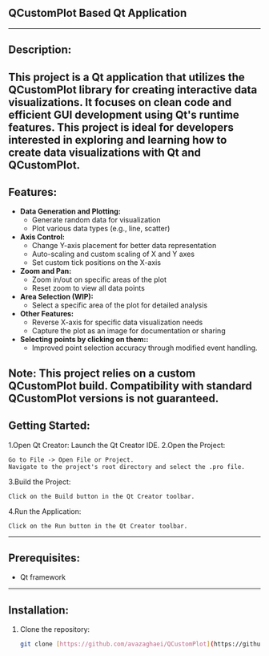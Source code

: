 ## QCustomPlot Based Qt Application
--------------------------



## **Description:**
This project is a Qt application that utilizes the QCustomPlot library for creating interactive data visualizations. It focuses on clean code and efficient GUI development using Qt's runtime features. This project is ideal for developers interested in exploring and learning how to create data visualizations with Qt and QCustomPlot.
--------------------------



## **Features:**

* **Data Generation and Plotting:**
    * Generate random data for visualization
    * Plot various data types (e.g., line, scatter)
* **Axis Control:**
    * Change Y-axis placement for better data representation
    * Auto-scaling and custom scaling of X and Y axes
    * Set custom tick positions on the X-axis
* **Zoom and Pan:**
    * Zoom in/out on specific areas of the plot
    * Reset zoom to view all data points
* **Area Selection (WIP):**
    * Select a specific area of the plot for detailed analysis
* **Other Features:**
    * Reverse X-axis for specific data visualization needs
    * Capture the plot as an image for documentation or sharing
* **Selecting points by clicking on them::**
    * Improved point selection accuracy through modified event handling.
	
**Note:** This project relies on a custom QCustomPlot build. Compatibility with standard QCustomPlot versions is not guaranteed.
--------------------------



## **Getting Started:**
1.Open Qt Creator: 
	Launch the Qt Creator IDE.
2.Open the Project:

    Go to File -> Open File or Project.
    Navigate to the project's root directory and select the .pro file.

3.Build the Project:

    Click on the Build button in the Qt Creator toolbar.

4.Run the Application:

    Click on the Run button in the Qt Creator toolbar.
--------------------------



## **Prerequisites:**
* Qt framework
--------------------------



## **Installation:**

1. Clone the repository:
   ```bash
   git clone [https://github.com/avazaghaei/QCustomPlot](https://github.com/avazaghaei/QCustomPlot.git)
